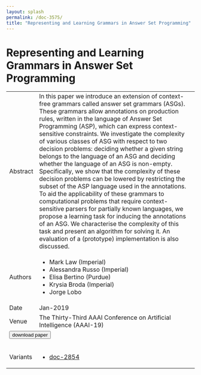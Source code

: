```yaml
---
layout: splash
permalink: /doc-3575/
title: "Representing and Learning Grammars in Answer Set Programming"
---
```


# Representing and Learning Grammars in Answer Set Programming

<table>
    <tbody>
    <tr>
        <td>Abstract</td>
        <td>In this paper we introduce an extension of context-free grammars called answer set grammars (ASGs). These grammars allow annotations on production rules, written in the language of Answer Set Programming (ASP), which can express context-sensitive constraints. We investigate the complexity of various classes of ASG with respect to two decision problems: deciding whether a given string belongs to the language of an ASG and deciding whether the language of an ASG is non-empty. Specifically, we show that the complexity of these decision problems can be lowered by restricting the subset of the ASP language used in the annotations. To aid the applicability of these grammars to computational problems that require context-sensitive parsers for partially known languages, we propose a learning task for inducing the annotations of an ASG. We characterise the complexity of this task and present an algorithm for solving it. An evaluation of a (prototype) implementation is also discussed.</td>
    </tr>
    <tr>
        <td>Authors</td>
        <td>
            <ul>
                <li>Mark Law (Imperial)</li>
                <li>Alessandra Russo (Imperial)</li>
                <li>Elisa Bertino (Purdue)</li>
                <li>Krysia Broda (Imperial)</li>
                <li>Jorge Lobo</li>
            </ul>
        </td>
    </tr>
    <tr>
        <td>Date</td>
        <td>Jan-2019</td>
    </tr>
    <tr>
        <td>Venue</td>
        <td>The Thirty-Third AAAI Conference on Artificial Intelligence (AAAI-19)</td>
    </tr>
        <tr>
            <td colspan="2">
                <form method="get" action="https://ibm.box.com/v/doc-3575-paper">
                    <button type="submit">download paper</button>
                </form>
            </td>
        </tr>
        <tr>
            <td>Variants</td>
            <td>
                <ul>
                    <li><a href="\doc-2854\">doc-2854</a></li>
                </ul>
            </td>
        </tr>
    </tbody>
</table>
